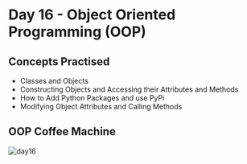 # Day 16 - Object Oriented Programming (OOP)
## Concepts Practised
- Classes and Objects
- Constructing Objects and Accessing their Attributes and Methods
- How to Add Python Packages and use PyPi
- Modifying Object Attributes and Calling Methods
## OOP Coffee Machine
![day16](https://user-images.githubusercontent.com/79554351/188783063-242ea7a6-5cca-4ccf-859d-3c6a296a6b92.gif)
